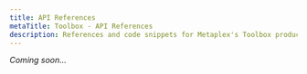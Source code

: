 ```yaml
---
title: API References
metaTitle: Toolbox - API References
description: References and code snippets for Metaplex's Toolbox product.
---
```


_Coming soon..._
